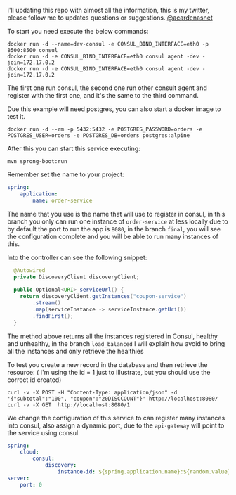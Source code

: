 I'll updating this repo with almost all the information, this is my twitter, please follow me to updates questions or suggestions.
[@acardenasnet](https://twitter.com/acardenasnet)

To start you need execute the below commands:

```shell script
docker run -d --name=dev-consul -e CONSUL_BIND_INTERFACE=eth0 -p 8500:8500 consul
docker run -d -e CONSUL_BIND_INTERFACE=eth0 consul agent -dev -join=172.17.0.2
docker run -d -e CONSUL_BIND_INTERFACE=eth0 consul agent -dev -join=172.17.0.2
```

The first one run consul, the second one run other consult agent and register with the first one, and it's the same to the third command.

Due this example will need postgres, you can also start a docker image to test it.

```shell script
docker run -d --rm -p 5432:5432 -e POSTGRES_PASSWORD=orders -e POSTGRES_USER=orders -e POSTGRES_DB=orders postgres:alpine
```

After this you can start this service executing:

````shell script
mvn sprong-boot:run
````

Remember set the name to your project:
```yaml
spring:
    application:
        name: order-service
```

The name that you use is the name that will use to register in consul, in this branch you only can run one instance of `order-service` at less locally due to by default the port to run the app is `8080`, in the branch `final`,  you will see the configuration complete and you will be able to run many instances of this.

Into the controller can see the following snippet:

```java
  @Autowired
  private DiscoveryClient discoveryClient;
  
  public Optional<URI> serviceUrl() {
    return discoveryClient.getInstances("coupon-service")
        .stream()
        .map(serviceInstance -> serviceInstance.getUri())
        .findFirst();
  }
```

The method above returns all the instances registered in Consul, healthy and unhealthy, in the branch `load_balanced` I will explain how avoid to bring all the instances and only retrieve the healthies

To test you create a new record in the database and then retrieve the resource:  ( I'm using the id = 1 just to illustrate, but you should use the correct id created)

```shell script
curl -v -X POST -H "Content-Type: application/json" -d '{"subtotal":"100", "coupon":"20DISCCOUNT"}' http://localhost:8080/
curl -v -X GET  http://localhost:8080/1
```

We change the configuration of this service to can register many instances into consul, also assign a dynamic port, due to the `api-gateway` will point to the service using consul.

```yaml
spring:
    cloud:
        consul:
            discovery:
                instance-id: ${spring.application.name}:${random.value}
server:
    port: 0
```